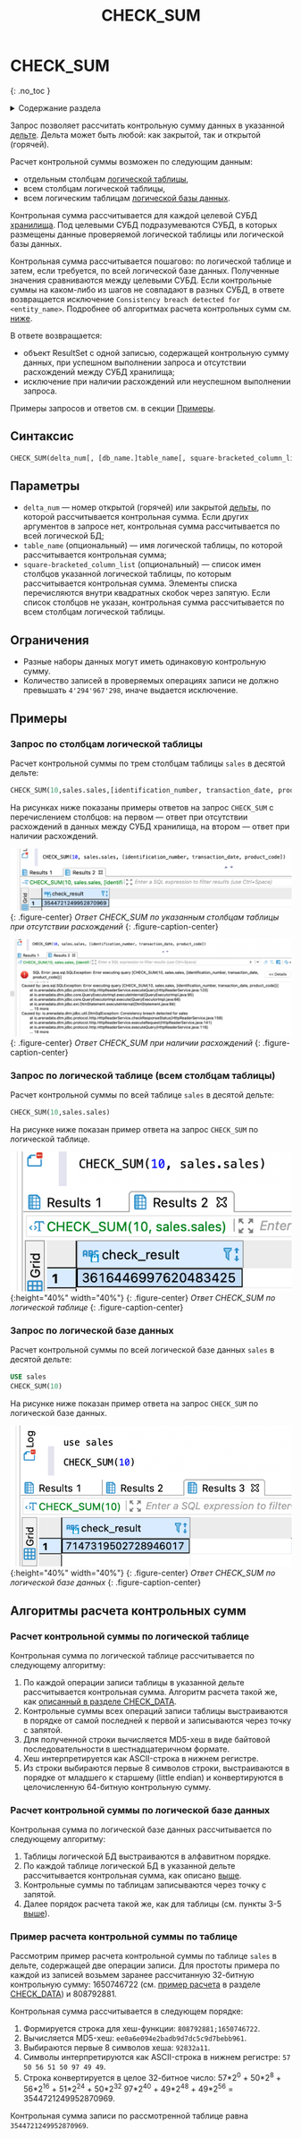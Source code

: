 ﻿---
layout: default
title: CHECK_SUM
nav_order: 5
parent: Запросы SQL+
grand_parent: Справочная информация
has_children: false
has_toc: false
---

# CHECK_SUM
{: .no_toc }

<details markdown="block">
  <summary>
    Содержание раздела
  </summary>
  {: .text-delta }
1. TOC
{:toc}
</details>

Запрос позволяет рассчитать контрольную сумму данных в указанной [дельте](../../../Обзор_понятий_компонентов_и_связей/Основные_понятия/Дельта/Дельта.md).
Дельта может быть любой: как закрытой, так и открытой (горячей).

Расчет контрольной суммы возможен по следующим данным:
*   отдельным столбцам [логической таблицы](../../../Обзор_понятий_компонентов_и_связей/Основные_понятия/Логическая_таблица/Логическая_таблица.md),
*   всем столбцам логической таблицы,
*   всем логическим таблицам [логической базы данных](../../../Обзор_понятий_компонентов_и_связей/Основные_понятия/Логическая_база_данных/Логическая_база_данных.md).

Контрольная сумма рассчитывается для каждой целевой СУБД [хранилища](../../../Обзор_понятий_компонентов_и_связей/Основные_понятия/Хранилище_данных/Хранилище_данных.md). 
Под целевыми СУБД подразумеваются СУБД, в которых размещены данные проверяемой логической таблицы 
или логической базы данных.

Контрольная сумма рассчитывается пошагово: по логической таблице и затем, если требуется,
по всей логической базе данных. Полученные значения сравниваются между целевыми СУБД. Если 
контрольные суммы на каком-либо из шагов не совпадают в разных СУБД, в ответе возвращается исключение 
`Consistency breach detected for <entity_name>`.
Подробнее об алгоритмах расчета контрольных сумм см. [ниже](#алгоритмы-расчета-контрольных-сумм).

В ответе возвращается:
*   объект ResultSet с одной записью, содержащей контрольную сумму данных, при успешном выполнении запроса 
    и отсутствии расхождений между СУБД хранилища;
*   исключение при наличии расхождений или неуспешном выполнении запроса.

Примеры запросов и ответов см. в секции [Примеры](#примеры).

## Синтаксис

```sql
CHECK_SUM(delta_num[, [db_name.]table_name[, square-bracketed_column_list]])
```

## Параметры

*   `delta_num` — номер открытой (горячей) или закрытой [дельты](../../../Обзор_понятий_компонентов_и_связей/Основные_понятия/Дельта/Дельта.md), 
    по которой рассчитывается контрольная сумма. Если других аргументов в запросе нет, контрольная сумма 
    рассчитывается по всей логической БД;
*   `table_name` (опциональный) — имя логической таблицы, по которой рассчитывается 
    контрольная сумма;
*   `square-bracketed_column_list` (опциональный) — список имен столбцов указанной логической таблицы, 
    по которым рассчитывается контрольная сумма. Элементы списка перечисляются внутри квадратных 
    скобок через запятую. Если список столбцов не указан, контрольная сумма рассчитывается по всем столбцам 
    логической таблицы.
    
## Ограничения

*   Разные наборы данных могут иметь одинаковую контрольную сумму.
*   Количество записей в проверяемых операциях записи не должно превышать `4'294'967'298`, иначе 
    выдается исключение.

## Примеры

### Запрос по столбцам логической таблицы

Расчет контрольной суммы по трем столбцам таблицы `sales` в десятой дельте:
```sql
CHECK_SUM(10,sales.sales,[identification_number, transaction_date, product_code])
```

На рисунках ниже показаны примеры ответов на запрос `CHECK_SUM` с перечислением столбцов: 
на первом — ответ при отсутствии расхождений в данных между СУБД хранилища, на втором — ответ при 
наличии расхождений.

![](check_sum_по_столбцам_таблицы.png)
{: .figure-center}
*Ответ CHECK_SUM по указанным столбцам таблицы при отсутствии расхождений*
{: .figure-caption-center}

![](check_sum_с_расхождениями.png)
{: .figure-center}
*Ответ CHECK_SUM при наличии расхождений*
{: .figure-caption-center}

### Запрос по логической таблице (всем столбцам таблицы)

Расчет контрольной суммы по всей таблице `sales` в десятой дельте:
```sql
CHECK_SUM(10,sales.sales)
```

На рисунке ниже показан пример ответа на запрос `CHECK_SUM` по логической таблице.

![](check_sum_по_таблице_целиком.png){:height="40%" width="40%"}
{: .figure-center}
*Ответ CHECK_SUM по логической таблице*
{: .figure-caption-center}

### Запрос по логической базе данных

Расчет контрольной суммы по всей логической базе данных `sales` в десятой дельте:
```sql
USE sales
CHECK_SUM(10)
```

На рисунке ниже показан пример ответа на запрос `CHECK_SUM` по логической базе данных.

![](check_sum_по_логической_бд.png){:height="40%" width="40%"}
{: .figure-center}
*Ответ CHECK_SUM по логической базе данных*
{: .figure-caption-center}

## Алгоритмы расчета контрольных сумм

### Расчет контрольной суммы по логической таблице

Контрольная сумма по логической таблице рассчитывается по следующему алгоритму:
1. По каждой операции записи таблицы в указанной дельте рассчитывается контрольная сумма. 
Алгоритм расчета такой же, как [описанный в разделе CHECK_DATA](../CHECK_DATA/CHECK_DATA.md#sect_sys_cn_checksum).
2. Контрольные суммы всех операций записи таблицы выстраиваются в порядке от самой последней к первой и 
   записываются через точку с запятой.
3. Для полученной строки вычисляется MD5-хеш в виде байтовой последовательности в шестнадцатеричном формате.
4. Хеш интерпретируется как ASCII-строка в нижнем регистре.
5. Из строки выбираются первые 8 символов строки, выстраиваются в порядке от младшего к старшему (little endian) 
и конвертируются в целочисленную 64-битную контрольную сумму.

### Расчет контрольной суммы по логической базе данных

Контрольная сумма по логической базе данных рассчитывается по следующему алгоритму:
1. Таблицы логической БД выстраиваются в алфавитном порядке. 
2. По каждой таблице логической БД в указанной дельте рассчитывается контрольная сумма, 
   как описано [выше](#расчет-контрольной-суммы-по-логической-таблице).
3. Контрольные суммы по таблицам записываются через точку с запятой. 
4. Далее порядок расчета такой же, как для таблицы (см. пункты 3-5 [выше](#расчет-контрольной-суммы-по-логической-таблице)).

### Пример расчета контрольной суммы по таблице

Рассмотрим пример расчета контрольной суммы по таблице `sales` в дельте, содержащей две 
операции записи. Для простоты примера по каждой из записей возьмем заранее рассчитанную 32-битную контрольную 
сумму: 1650746722 (см. [пример расчета](../CHECK_DATA/CHECK_DATA.md#sect_check_data_example) 
в разделе [CHECK_DATA](../CHECK_DATA/CHECK_DATA.md)) и 808792881.

Контрольная сумма рассчитывается в следующем порядке:
1. Формируется строка для хеш-функции: `808792881;1650746722`.
2. Вычисляется MD5-хеш: `ee0a6e094e2badb9d7dc5c9d7bebb961`.
3. Выбираются первые 8 символов хеша: `92832a11`.
4. Символы интерпретируются как ASCII-строка в нижнем регистре: `57 50 56 51 50 97 49 49`.
5. Строка конвертируется в целое 32-битное число: 
   57\*2<sup>0</sup> + 50\*2<sup>8</sup> + 56\*2<sup>16</sup> + 51\*2<sup>24</sup> + 50\*2<sup>32</sup>
   97\*2<sup>40</sup> + 49\*2<sup>48</sup> + 49\*2<sup>56</sup> = 3544721249952870969.

Контрольная сумма записи по рассмотренной таблице равна `3544721249952870969`.